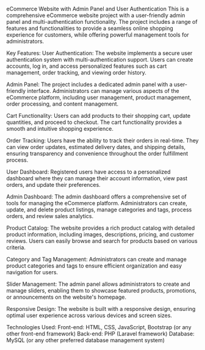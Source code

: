 eCommerce Website with Admin Panel and User Authentication
This is a comprehensive eCommerce website project with a user-friendly admin panel and multi-authentication functionality. The project includes a range of features and functionalities to provide a seamless online shopping experience for customers, while offering powerful management tools for administrators.

Key Features:
 User Authentication: The website implements a secure user authentication system with multi-authentication support. Users can create accounts, log in, and access personalized features such as 
 cart management, order tracking, and viewing order history.

 Admin Panel: The project includes a dedicated admin panel with a user-friendly interface. Administrators can manage various aspects of the eCommerce platform, including user management, 
 product management, order processing, and content management.

 Cart Functionality: Users can add products to their shopping cart, update quantities, and proceed to checkout. The cart functionality provides a smooth and intuitive shopping experience.

 Order Tracking: Users have the ability to track their orders in real-time. They can view order updates, estimated delivery dates, and shipping details, ensuring transparency and convenience 
 throughout the order fulfillment process.

 User Dashboard: Registered users have access to a personalized dashboard where they can manage their account information, view past orders, and update their preferences.

 Admin Dashboard: The admin dashboard offers a comprehensive set of tools for managing the eCommerce platform. Administrators can create, update, and delete product listings, manage 
 categories and tags, process orders, and review sales analytics.

 Product Catalog: The website provides a rich product catalog with detailed product information, including images, descriptions, pricing, and customer reviews. Users can easily browse and 
 search for products based on various criteria.

 Category and Tag Management: Administrators can create and manage product categories and tags to ensure efficient organization and easy navigation for users.

 Slider Management: The admin panel allows administrators to create and manage sliders, enabling them to showcase featured products, promotions, or announcements on the website's homepage.

 Responsive Design: The website is built with a responsive design, ensuring optimal user experience across various devices and screen sizes.
 
Technologies Used:
Front-end: HTML, CSS, JavaScript, Bootstrap (or any other front-end framework)
Back-end: PHP (Laravel framework)
Database: MySQL (or any other preferred database management system)
